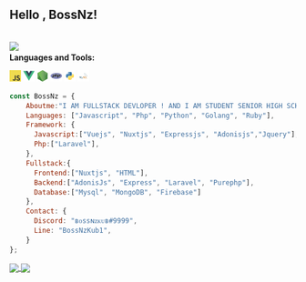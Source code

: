 <h2>Hello , BossNz!</h2>
<br>
<a href="">
  <img src="https://count.getloli.com/get/@bossnz?theme=rule34" />
</a>
<br>
<strong>Languages and Tools:</strong>

<code><img height="20" src="https://raw.githubusercontent.com/github/explore/80688e429a7d4ef2fca1e82350fe8e3517d3494d/topics/javascript/javascript.png"></code>
<code><img height="20" src="https://raw.githubusercontent.com/github/explore/80688e429a7d4ef2fca1e82350fe8e3517d3494d/topics/vue/vue.png"></code>
<code><img height="20" src="https://raw.githubusercontent.com/github/explore/80688e429a7d4ef2fca1e82350fe8e3517d3494d/topics/nodejs/nodejs.png"></code>
<code><img height="20" src="https://raw.githubusercontent.com/github/explore/80688e429a7d4ef2fca1e82350fe8e3517d3494d/topics/php/php.png"></code>
<code><img height="20" src="https://raw.githubusercontent.com/github/explore/80688e429a7d4ef2fca1e82350fe8e3517d3494d/topics/python/python.png"></code>
<code><img height="20" src="https://raw.githubusercontent.com/github/explore/80688e429a7d4ef2fca1e82350fe8e3517d3494d/topics/mysql/mysql.png"></code>
```javascript
const BossNz = {
    Aboutme:"I AM FULLSTACK DEVLOPER ! AND I AM STUDENT SENIOR HIGH SCHOOL",
    Languages: ["Javascript", "Php", "Python", "Golang", "Ruby"],
    Framework: {
      Javascript:["Vuejs", "Nuxtjs", "Expressjs", "Adonisjs","Jquery"],
      Php:["Laravel"],
    },
    Fullstack:{
      Frontend:["Nuxtjs", "HTML"],
      Backend:["AdonisJs", "Express", "Laravel", "Purephp"],
      Database:["Mysql", "MongoDB", "Firebase"]
    },
    Contact: {
      Discord: "ʙᴏssɴᴢᴋᴜʙ#9999",
      Line: "BossNzKub1",
    }
};
```
<a href="https://github.com/BossNzXD">
  <img height="230" align="center" src="https://github-readme-stats.vercel.app/api?username=BossNz&bg_color=30,e96443,904e95&title_color=fff&text_color=fff" />
</a>
<a href="https://github.com/BossNzXD">
  <img height="230" align="center" src="https://github-readme-stats.vercel.app/api/top-langs/?username=BossNz&bg_color=30,e96443,904e95&title_color=fff&text_color=fff" />
</a>
